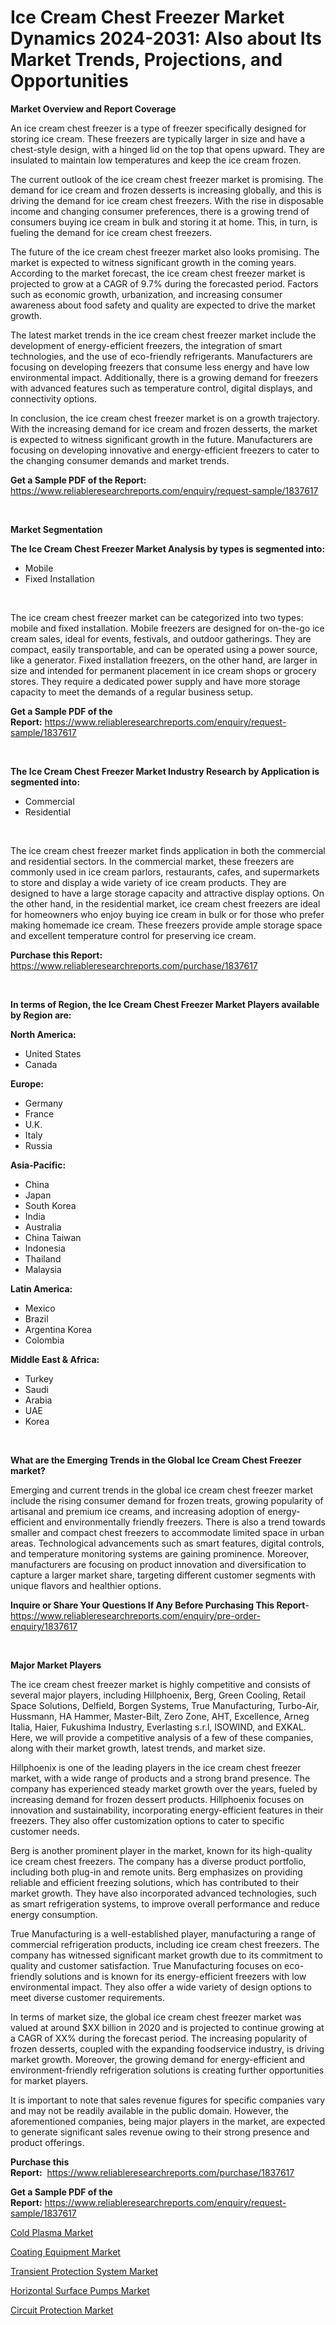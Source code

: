 <p><h1>Ice Cream Chest Freezer Market Dynamics 2024-2031: Also about Its Market Trends, Projections, and Opportunities</h1></p><p><strong>Market Overview and Report Coverage</strong></p>
<p><p>An ice cream chest freezer is a type of freezer specifically designed for storing ice cream. These freezers are typically larger in size and have a chest-style design, with a hinged lid on the top that opens upward. They are insulated to maintain low temperatures and keep the ice cream frozen.</p><p>The current outlook of the ice cream chest freezer market is promising. The demand for ice cream and frozen desserts is increasing globally, and this is driving the demand for ice cream chest freezers. With the rise in disposable income and changing consumer preferences, there is a growing trend of consumers buying ice cream in bulk and storing it at home. This, in turn, is fueling the demand for ice cream chest freezers.</p><p>The future of the ice cream chest freezer market also looks promising. The market is expected to witness significant growth in the coming years. According to the market forecast, the ice cream chest freezer market is projected to grow at a CAGR of 9.7% during the forecasted period. Factors such as economic growth, urbanization, and increasing consumer awareness about food safety and quality are expected to drive the market growth.</p><p>The latest market trends in the ice cream chest freezer market include the development of energy-efficient freezers, the integration of smart technologies, and the use of eco-friendly refrigerants. Manufacturers are focusing on developing freezers that consume less energy and have low environmental impact. Additionally, there is a growing demand for freezers with advanced features such as temperature control, digital displays, and connectivity options.</p><p>In conclusion, the ice cream chest freezer market is on a growth trajectory. With the increasing demand for ice cream and frozen desserts, the market is expected to witness significant growth in the future. Manufacturers are focusing on developing innovative and energy-efficient freezers to cater to the changing consumer demands and market trends.</p></p>
<p><strong>Get a Sample PDF of the Report:</strong> <a href="https://www.reliableresearchreports.com/enquiry/request-sample/1837617">https://www.reliableresearchreports.com/enquiry/request-sample/1837617</a></p>
<p>&nbsp;</p>
<p><strong>Market Segmentation</strong></p>
<p><strong>The Ice Cream Chest Freezer Market Analysis by types is segmented into:</strong></p>
<p><ul><li>Mobile</li><li>Fixed Installation</li></ul></p>
<p>&nbsp;</p>
<p><p>The ice cream chest freezer market can be categorized into two types: mobile and fixed installation. Mobile freezers are designed for on-the-go ice cream sales, ideal for events, festivals, and outdoor gatherings. They are compact, easily transportable, and can be operated using a power source, like a generator. Fixed installation freezers, on the other hand, are larger in size and intended for permanent placement in ice cream shops or grocery stores. They require a dedicated power supply and have more storage capacity to meet the demands of a regular business setup.</p></p>
<p><strong>Get a Sample PDF of the Report:</strong>&nbsp;<a href="https://www.reliableresearchreports.com/enquiry/request-sample/1837617">https://www.reliableresearchreports.com/enquiry/request-sample/1837617</a></p>
<p>&nbsp;</p>
<p><strong>The Ice Cream Chest Freezer Market Industry Research by Application is segmented into:</strong></p>
<p><ul><li>Commercial</li><li>Residential</li></ul></p>
<p>&nbsp;</p>
<p><p>The ice cream chest freezer market finds application in both the commercial and residential sectors. In the commercial market, these freezers are commonly used in ice cream parlors, restaurants, cafes, and supermarkets to store and display a wide variety of ice cream products. They are designed to have a large storage capacity and attractive display options. On the other hand, in the residential market, ice cream chest freezers are ideal for homeowners who enjoy buying ice cream in bulk or for those who prefer making homemade ice cream. These freezers provide ample storage space and excellent temperature control for preserving ice cream.</p></p>
<p><strong>Purchase this Report:</strong>&nbsp; <a href="https://www.reliableresearchreports.com/purchase/1837617">https://www.reliableresearchreports.com/purchase/1837617</a></p>
<p>&nbsp;</p>
<p><strong>In terms of Region, the Ice Cream Chest Freezer Market Players available by Region are:</strong></p>
<p>
    <p> <strong> North America: </strong>
        <ul>
            <li>United States</li>
            <li>Canada</li>
        </ul>
        </p> 
    <p> <strong> Europe: </strong>
        <ul>
            <li>Germany</li>
            <li>France</li>
            <li>U.K.</li>
            <li>Italy</li>
            <li>Russia</li>
        </ul>
        </p> 
    <p> <strong> Asia-Pacific: </strong>
        <ul>
            <li>China</li>
            <li>Japan</li>
            <li>South Korea</li>
            <li>India</li>
            <li>Australia</li>
            <li>China Taiwan</li>
            <li>Indonesia</li>
            <li>Thailand</li>
            <li>Malaysia</li>
        </ul>
        </p> 
    <p> <strong> Latin America: </strong>
        <ul>
            <li>Mexico</li>
            <li>Brazil</li>
            <li>Argentina Korea</li>
            <li>Colombia</li>
        </ul>
        </p> 
    <p> <strong> Middle East & Africa: </strong>
        <ul>
            <li>Turkey</li>
            <li>Saudi</li>
            <li>Arabia</li>
            <li>UAE</li>
            <li>Korea</li>
        </ul>
    </p>
    </p>
<p>&nbsp;</p>
<p><strong>What are the Emerging Trends in the Global Ice Cream Chest Freezer market?</strong></p>
<p><p>Emerging and current trends in the global ice cream chest freezer market include the rising consumer demand for frozen treats, growing popularity of artisanal and premium ice creams, and increasing adoption of energy-efficient and environmentally friendly freezers. There is also a trend towards smaller and compact chest freezers to accommodate limited space in urban areas. Technological advancements such as smart features, digital controls, and temperature monitoring systems are gaining prominence. Moreover, manufacturers are focusing on product innovation and diversification to capture a larger market share, targeting different customer segments with unique flavors and healthier options.</p></p>
<p><strong>Inquire or Share Your Questions If Any Before Purchasing This Report</strong>- <a href="https://www.reliableresearchreports.com/enquiry/pre-order-enquiry/1837617">https://www.reliableresearchreports.com/enquiry/pre-order-enquiry/1837617</a></p>
<p>&nbsp;</p>
<p><strong>Major Market Players</strong></p>
<p><p>The ice cream chest freezer market is highly competitive and consists of several major players, including Hillphoenix, Berg, Green Cooling, Retail Space Solutions, Delfield, Borgen Systems, True Manufacturing, Turbo-Air, Hussmann, HA Hammer, Master-Bilt, Zero Zone, AHT, Excellence, Arneg Italia, Haier, Fukushima Industry, Everlasting s.r.l, ISOWIND, and EXKAL. Here, we will provide a competitive analysis of a few of these companies, along with their market growth, latest trends, and market size.</p><p>Hillphoenix is one of the leading players in the ice cream chest freezer market, with a wide range of products and a strong brand presence. The company has experienced steady market growth over the years, fueled by increasing demand for frozen dessert products. Hillphoenix focuses on innovation and sustainability, incorporating energy-efficient features in their freezers. They also offer customization options to cater to specific customer needs.</p><p>Berg is another prominent player in the market, known for its high-quality ice cream chest freezers. The company has a diverse product portfolio, including both plug-in and remote units. Berg emphasizes on providing reliable and efficient freezing solutions, which has contributed to their market growth. They have also incorporated advanced technologies, such as smart refrigeration systems, to improve overall performance and reduce energy consumption.</p><p>True Manufacturing is a well-established player, manufacturing a range of commercial refrigeration products, including ice cream chest freezers. The company has witnessed significant market growth due to its commitment to quality and customer satisfaction. True Manufacturing focuses on eco-friendly solutions and is known for its energy-efficient freezers with low environmental impact. They also offer a wide variety of design options to meet diverse customer requirements.</p><p>In terms of market size, the global ice cream chest freezer market was valued at around $XX billion in 2020 and is projected to continue growing at a CAGR of XX% during the forecast period. The increasing popularity of frozen desserts, coupled with the expanding foodservice industry, is driving market growth. Moreover, the growing demand for energy-efficient and environment-friendly refrigeration solutions is creating further opportunities for market players.</p><p>It is important to note that sales revenue figures for specific companies vary and may not be readily available in the public domain. However, the aforementioned companies, being major players in the market, are expected to generate significant sales revenue owing to their strong presence and product offerings.</p></p>
<p><strong>Purchase this Report:</strong>&nbsp;&nbsp;<a href="https://www.reliableresearchreports.com/purchase/1837617">https://www.reliableresearchreports.com/purchase/1837617</a></p>
<p></p>
<p><strong>Get a Sample PDF of the Report:</strong>&nbsp;<a href="https://www.reliableresearchreports.com/enquiry/request-sample/1837617">https://www.reliableresearchreports.com/enquiry/request-sample/1837617</a></p>
<p><p><a href="https://github.com/lylyparadise/Market-Research-Report-List-1/blob/main/cold-plasma-market.md">Cold Plasma Market</a></p><p><a href="https://github.com/globismark/Market-Research-Report-List-1/blob/main/coating-equipment-market.md">Coating Equipment Market</a></p><p><a href="https://github.com/markusgodoy/Market-Research-Report-List-1/blob/main/transient-protection-system-market.md">Transient Protection System Market</a></p><p><a href="https://github.com/nathandecarvalho/Market-Research-Report-List-1/blob/main/horizontal-surface-pumps-market.md">Horizontal Surface Pumps Market</a></p><p><a href="https://github.com/mauripalmi/Market-Research-Report-List-1/blob/main/circuit-protection-market.md">Circuit Protection Market</a></p></p>